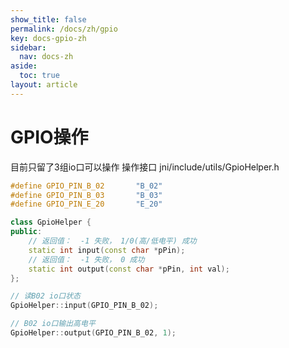 ```yaml
---
show_title: false
permalink: /docs/zh/gpio
key: docs-gpio-zh
sidebar:
  nav: docs-zh
aside:
  toc: true
layout: article
---
```

# GPIO操作

目前只留了3组io口可以操作
操作接口 jni/include/utils/GpioHelper.h
```c++
#define GPIO_PIN_B_02		"B_02"
#define GPIO_PIN_B_03		"B_03"
#define GPIO_PIN_E_20		"E_20"

class GpioHelper {
public:
	// 返回值：  -1 失败， 1/0(高/低电平) 成功
	static int input(const char *pPin);
	// 返回值：  -1 失败， 0 成功
	static int output(const char *pPin, int val);
};

// 读B02 io口状态
GpioHelper::input(GPIO_PIN_B_02);

// B02 io口输出高电平
GpioHelper::output(GPIO_PIN_B_02, 1);
```